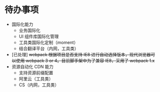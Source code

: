 # 待办事项

* 国际化能力
  * 业务国际化
  * UI 组件库国际化管理
  * 工具类国际化定制（moment）
  * 结合翻译平台（内网，工具类）
* [已处理] ~~webpack 根据项目是否支持 IE8 进行自动选择版本，现代浏览器可以使用 webpack 3 or 4。目前脚手架中为了兼容 IE8，采用了 webpack 1.x~~
* 资源自动化 CDN 能力
  * 支持资源前缀配置
  * 阿里云（工具类）
  * CS（内网，工具类）
